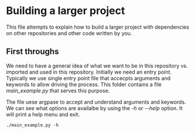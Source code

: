 # Building a larger project
This file attempts to explain how to build a larger project with dependencies on other repositories and other code written by you.

## First throughs
We need to have a general idea of what we want to be in this repository vs. imported and used in this repository. Initially we need an entry point. Typically we use single entry point file that accecpts arguments and keywords to allow driving the process. This folder contains a file _main_example.py_ that serves this purpose.

The file uese argpase to accept and understand arguments and keywords. We can see what options are availalbe by using the _-h_ or _--help_ option. It will print a help menu and exit.

`./main_example.py -h`
